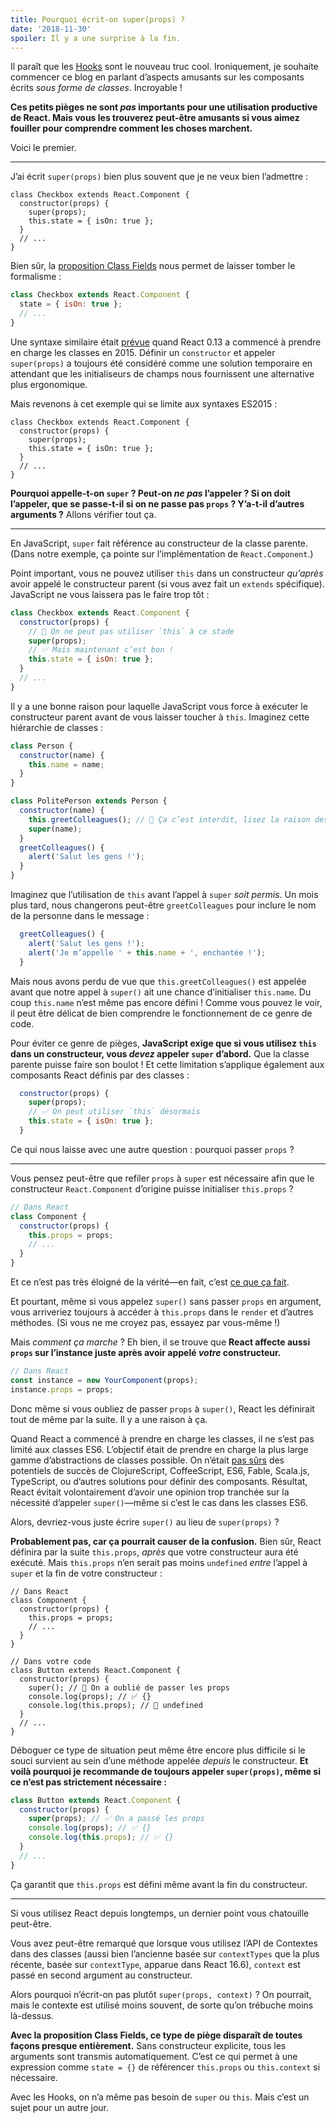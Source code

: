 ```yaml
---
title: Pourquoi écrit-on super(props) ?
date: '2018-11-30'
spoiler: Il y a une surprise à la fin.
---
```


Il paraît que les [Hooks](https://reactjs.org/docs/hooks-intro.html) sont le nouveau truc cool. Ironiquement, je souhaite commencer ce blog en parlant d’aspects amusants sur les composants écrits _sous forme de classes_. Incroyable !

**Ces petits pièges ne sont _pas_ importants pour une utilisation productive de React. Mais vous les trouverez peut-être amusants si vous aimez fouiller pour comprendre comment les choses marchent.**

Voici le premier.

---

J’ai écrit `super(props)` bien plus souvent que je ne veux bien l’admettre :

```jsx{3}
class Checkbox extends React.Component {
  constructor(props) {
    super(props);
    this.state = { isOn: true };
  }
  // ...
}
```

Bien sûr, la [proposition Class Fields](https://github.com/tc39/proposal-class-fields) nous permet de laisser tomber le formalisme :

```jsx
class Checkbox extends React.Component {
  state = { isOn: true };
  // ...
}
```

Une syntaxe similaire était [prévue](https://reactjs.org/blog/2015/01/27/react-v0.13.0-beta-1.html#es7-property-initializers) quand React 0.13 a commencé à prendre en charge les classes en 2015. Définir un `constructor` et appeler `super(props)` a toujours été considéré comme une solution temporaire en attendant que les initialiseurs de champs nous fournissent une alternative plus ergonomique.

Mais revenons à cet exemple qui se limite aux syntaxes ES2015 :

```jsx{3}
class Checkbox extends React.Component {
  constructor(props) {
    super(props);
    this.state = { isOn: true };
  }
  // ...
}
```

**Pourquoi appelle-t-on `super` ? Peut-on _ne pas_ l’appeler ? Si on doit l’appeler, que se passe-t-il si on ne passe pas `props` ? Y’a-t-il d’autres arguments ?** Allons vérifier tout ça.

---

En JavaScript, `super` fait référence au constructeur de la classe parente. (Dans notre exemple, ça pointe sur l’implémentation de `React.Component`.)

Point important, vous ne pouvez utiliser `this` dans un constructeur _qu’après_ avoir appelé le constructeur parent (si vous avez fait un `extends` spécifique). JavaScript ne vous laissera pas le faire trop tôt :

```jsx
class Checkbox extends React.Component {
  constructor(props) {
    // 🔴 On ne peut pas utiliser `this` à ce stade
    super(props);
    // ✅ Mais maintenant c’est bon !
    this.state = { isOn: true };
  }
  // ...
}
```

Il y a une bonne raison pour laquelle JavaScript vous force à exécuter le constructeur parent avant de vous laisser toucher à `this`. Imaginez cette hiérarchie de classes :

```jsx
class Person {
  constructor(name) {
    this.name = name;
  }
}

class PolitePerson extends Person {
  constructor(name) {
    this.greetColleagues(); // 🔴 Ça c’est interdit, lisez la raison dessous
    super(name);
  }
  greetColleagues() {
    alert('Salut les gens !');
  }
}
```

Imaginez que l’utilisation de `this` avant l’appel à `super` _soit permis_. Un mois plus tard, nous changerons peut-être `greetColleagues` pour inclure le nom de la personne dans le message :

```jsx
  greetColleagues() {
    alert('Salut les gens !');
    alert('Je m’appelle ' + this.name + ', enchantée !');
  }
```

Mais nous avons perdu de vue que `this.greetColleagues()` est appelée avant que notre appel à `super()` ait une chance d’initialiser `this.name`. Du coup `this.name` n’est même pas encore défini ! Comme vous pouvez le voir, il peut être délicat de bien comprendre le fonctionnement de ce genre de code.

Pour éviter ce genre de pièges, **JavaScript exige que si vous utilisez `this` dans un constructeur, vous _devez_ appeler `super` d’abord.** Que la classe parente puisse faire son boulot ! Et cette limitation s’applique également aux composants React définis par des classes :

```jsx
  constructor(props) {
    super(props);
    // ✅ On peut utiliser `this` désormais
    this.state = { isOn: true };
  }
```

Ce qui nous laisse avec une autre question : pourquoi passer `props` ?

---

Vous pensez peut-être que refiler `props` à `super` est nécessaire afin que le constructeur `React.Component` d’origine puisse initialiser `this.props` ?

```jsx
// Dans React
class Component {
  constructor(props) {
    this.props = props;
    // ...
  }
}
```

Et ce n’est pas très éloigné de la vérité—en fait, c’est [ce que ça fait](https://github.com/facebook/react/blob/1d25aa5787d4e19704c049c3cfa985d3b5190e0d/packages/react/src/ReactBaseClasses.js#L22).

Et pourtant, même si vous appelez `super()` sans passer `props` en argument, vous arriveriez toujours à accéder à `this.props` dans le `render` et d’autres méthodes. (Si vous ne me croyez pas, essayez par vous-même !)

Mais *comment ça marche* ? Eh bien, il se trouve que **React affecte aussi `props` sur l’instance juste après avoir appelé _votre_ constructeur.**

```jsx
// Dans React
const instance = new YourComponent(props);
instance.props = props;
```

Donc même si vous oubliez de passer `props` à `super()`, React les définirait tout de même par la suite. Il y a une raison à ça.

Quand React a commencé à prendre en charge les classes, il ne s’est pas limité aux classes ES6. L’objectif était de prendre en charge la plus large gamme d’abstractions de classes possible. On n’était [pas sûrs](https://reactjs.org/blog/2015/01/27/react-v0.13.0-beta-1.html#other-languages) des potentiels de succès de ClojureScript, CoffeeScript, ES6, Fable, Scala.js, TypeScript, ou d’autres solutions pour définir des composants. Résultat, React évitait volontairement d’avoir une opinion trop tranchée sur la nécessité d’appeler `super()`—même si c’est le cas dans les classes ES6.

Alors, devriez-vous juste écrire `super()` au lieu de `super(props)` ?

**Probablement pas, car ça pourrait causer de la confusion.** Bien sûr, React définira par la suite `this.props`, _après_ que votre constructeur aura été exécuté. Mais `this.props` n’en serait pas moins `undefined` _entre_ l’appel à `super` et la fin de votre constructeur :

```jsx{14}
// Dans React
class Component {
  constructor(props) {
    this.props = props;
    // ...
  }
}

// Dans votre code
class Button extends React.Component {
  constructor(props) {
    super(); // 😬 On a oublié de passer les props
    console.log(props); // ✅ {}
    console.log(this.props); // 😬 undefined
  }
  // ...
}
```

Déboguer ce type de situation peut même être encore plus difficile si le souci survient au sein d’une méthode appelée _depuis_ le constructeur. **Et voilà pourquoi je recommande de toujours appeler `super(props)`, même si ce n’est pas strictement nécessaire :**

```jsx
class Button extends React.Component {
  constructor(props) {
    super(props); // ✅ On a passé les props
    console.log(props); // ✅ {}
    console.log(this.props); // ✅ {}
  }
  // ...
}
```

Ça garantit que `this.props` est défini même avant la fin du constructeur.

---

Si vous utilisez React depuis longtemps, un dernier point vous chatouille peut-être.

Vous avez peut-être remarqué que lorsque vous utilisez l’API de Contextes dans des classes (aussi bien l’ancienne basée sur `contextTypes` que la plus récente, basée sur `contextType`, apparue dans React 16.6), `context` est passé en second argument au constructeur.

Alors pourquoi n’écrit-on pas plutôt `super(props, context)` ? On pourrait, mais le contexte est utilisé moins souvent, de sorte qu’on trébuche moins là-dessus.

**Avec la proposition Class Fields, ce type de piège disparaît de toutes façons presque entièrement.** Sans constructeur explicite, tous les arguments sont transmis automatiquement. C’est ce qui permet à une expression comme `state = {}` de référencer `this.props` ou `this.context` si nécessaire.

Avec les Hooks, on n’a même pas besoin de `super` ou `this`. Mais c’est un sujet pour un autre jour.
